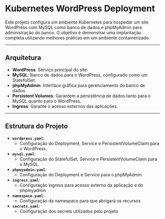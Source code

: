 # Kubernetes WordPress Deployment

Este projeto configura um ambiente Kubernetes para hospedar um site WordPress com MySQL como banco de dados e phpMyAdmin para administração do banco. 
O objetivo é demonstrar uma implantação completa utilizando melhores práticas em um ambiente containerizado.

---

## Arquitetura

- **WordPress**: Serviço principal do site.
- **MySQL**: Banco de dados para o WordPress, configurado como um StatefulSet.
- **phpMyAdmin**: Interface gráfica para gerenciamento do banco de dados.
- **Persistent Volumes**: Garantem a persistência de dados tanto para o MySQL quanto para o WordPress.
- **Ingress**: Garante o acesso externos das aplicações.

---

## Estrutura do Projeto

- **`wordpress.yaml`**:
  - Configuração do Deployment, Service e PersistentVolumeClaim para o WordPress.
- **`mysql.yaml`**:
  - Configuração do StatefulSet, Service e PersistentVolumeClaim para o MySQL.
- **`phpmyadmin.yaml`**:
  - Configuração do Deployment e Service para o phpMyAdmin.
- **`ingress.yaml`**:
  - Configuração ingress para acesso externo da aplicação e do phpmyadmin
- **`namespace.yaml`**:
  - Configuração da namespace para que abrigará os recursos
- **`secrets.yaml`**:
  - Configuração dos secrets utilizados pelo projeto